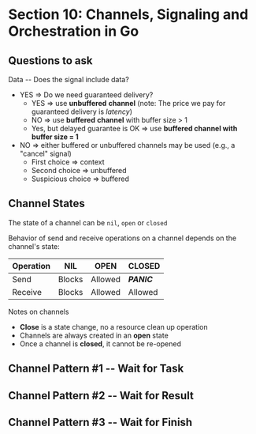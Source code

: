 # Section 10: Channels, Signaling  and Orchestration in Go

## Questions to ask

Data -- Does the signal include data?

* YES => Do we need guaranteed delivery?
  * YES => use **unbuffered** **channel** (note: The price we pay for guaranteed delivery is *latency*)
  * NO => use **buffered** **channel** with buffer size > 1
  * Yes, but delayed guarantee is OK => use **buffered channel with buffer size = 1**
* NO => either buffered or unbuffered channels may be used (e.g., a "cancel" signal)
  * First choice => context
  * Second choice => unbuffered
  * Suspicious choice => buffered

## Channel States

The state of a channel can be `nil`, `open` or `closed`

Behavior of send and receive operations on a channel depends on the channel's state:

| Operation | NIL    | OPEN    | CLOSED      |
| --------- | ------ | ------- | ----------- |
| Send      | Blocks | Allowed | ***PANIC*** |
| Receive   | Blocks | Allowed | Allowed     |

Notes on channels

* **Close** is a state change, no a resource clean up operation
* Channels are always created in an **open** state
* Once a channel is **closed**, it cannot be re-opened

## Channel Pattern #1 -- Wait for Task

## Channel Pattern #2 -- Wait for Result

## Channel Pattern #3 -- Wait for Finish

